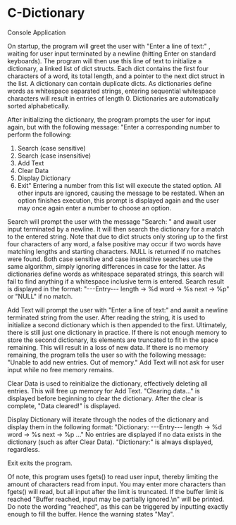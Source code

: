 # C-Dictionary
Console Application

On startup, the program will greet the user with 
"Enter a line of text:"
, waiting for user input terminated by a newline (hitting Enter on standard keyboards).
The program will then use this line of text to initialize a dictionary, a linked list of dict structs. Each dict contains the first four characters of a word, its
total length, and a pointer to the next dict struct in the list. A dictionary can contain duplicate dicts.
As dictionaries define words as whitespace separated strings, entering sequential whitespace characters will result in entries of length 0.
Dictionaries are automatically sorted alphabetically.

After initializing the dictionary, the program prompts the user for input again, but with the following message:
"Enter a corresponding number to perform the following:
1. Search (case sensitive)
2. Search (case insensitive)
3. Add Text
4. Clear Data
5. Display Dictionary
6. Exit"
Entering a number from this list will execute the stated option. All other inputs are ignored, causing the message to be restated.
When an option finishes execution, this prompt is displayed again and the user may once again enter a number to choose an option.

Search will prompt the user with the message 
"Search: "
and await user input terminated by a newline. It will then search the dictionary for a match to the entered string. Note that due to dict structs only storing up to 
the first four characters of any word, a false positive may occur if two words have matching lengths and starting characters. NULL is returned if no matches were 
found.
Both case sensitive and case insensitive searches use the same algorithm, simply ignoring differences in case for the latter.
As dictionaries define words as whitespace separated strings, this search will fail to find anything if a whitespace inclusive term is entered.
Search result is displayed in the format:
"---Entry---
length -> %d
word   -> %s
next   -> %p"
or
"NULL"
if no match.

Add Text will prompt the user with
"Enter a line of text:"
and await a newline terminated string from the user. After reading the string, it is used to initialize a second dictionary which is then appended to the first.
Ultimately, there is still just one dictionary in practice.
If there is not enough memory to store the second dictionary, its elements are truncated to fit in the space remaining. This will result in a loss of new data.
If there is no memory remaining, the program tells the user so with the following message:
"Unable to add new entries.
Out of memory."
Add Text will not ask for user input while no free memory remains.

Clear Data is used to reinitialize the dictionary, effectively deleting all entries. This will free up memory for Add Text.
"Clearing data..."
is displayed before beginning to clear the dictionary. After the clear is complete,
"Data cleared!"
is displayed.

Display Dictionary will iterate through the nodes of the dictionary and display them in the following format:
"Dictionary:
---Entry---
length -> %d
word   -> %s
next   -> %p
..."
No entries are displayed if no data exists in the dictionary (such as after Clear Data). "Dictionary:" is always displayed, regardless.

Exit exits the program.


Of note, this program uses fgets() to read user input, thereby limiting the amount of characters read from input. You may enter more characters than fgets() will
read, but all input after the limit is truncated. If the buffer limit is reached
"Buffer reached, input may be partially ignored.\n"
will be printed. Do note the wording "reached", as this can be triggered by inputting exactly enough to fill the buffer. Hence the warning states "May".
